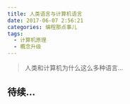 ```yaml
---
title: 人类语言与计算机语言
date: 2017-06-07 2:56:21
categories: 编程那点事儿
tags:
  - 计算机原理
  - 概念升级
---
```

<blockquote class="blockquote-center">人类和计算机为什么这么多种语言...
</blockquote>

<!--more-->

## 待续...

